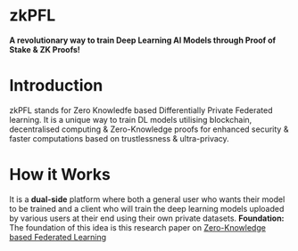 # zkPFL 

**A revolutionary way to train Deep Learning AI Models through Proof of Stake & ZK Proofs!**

# Introduction

zkPFL stands for Zero Knowledfe based Differentially Private Federated learning. It is a unique way to train DL models utilising blockchain, decentralised computing & Zero-Knowledge proofs for enhanced security & faster computations based on trustlessness & ultra-privacy.

# How it Works
 
It is a **dual-side** platform where both a general user who wants their model to be trained and a client who will train the deep learning models uploaded by various users at their end using their own private datasets. 
**Foundation:** The foundation of this idea is this research paper on [Zero-Knowledge based Federated Learning](https://paperswithcode.com/paper/zkfl-zero-knowledge-proof-based-gradient) 

